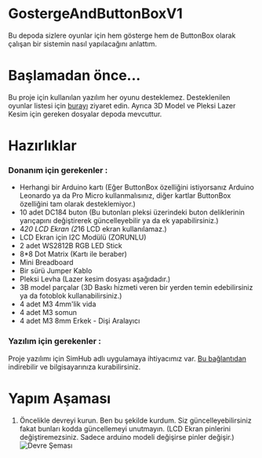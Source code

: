 # GostergeAndButtonBoxV1
Bu depoda sizlere oyunlar için hem gösterge hem de ButtonBox olarak çalışan bir sistemin nasıl yapılacağını anlattım.

# Başlamadan önce...

Bu proje için kullanılan yazılım her oyunu desteklemez. Desteklenilen oyunlar listesi için [burayı](https://www.simhubdash.com/supported-games/ "SimHub desteklenen oyunlar listesi") ziyaret edin. Ayrıca 3D Model ve Pleksi Lazer Kesim için gereken dosyalar depoda mevcuttur.

# Hazırlıklar

### Donanım için gerekenler : 

- Herhangi bir Arduino kartı (Eğer ButtonBox özelliğini istiyorsanız Arduino Leonardo ya da Pro Micro kullanmalısınız, diğer kartlar ButtonBox özelliğini tam olarak desteklemiyor.)
- 10 adet DC184 buton (Bu butonları pleksi üzerindeki buton deliklerinin yarıçapını değiştirerek güncelleyebilir ya da ek yapabilirsiniz.)
- 4*20 LCD Ekran (2*16 LCD ekran kullanılamaz.)
- LCD Ekran için I2C Modülü (ZORUNLU)
- 2 adet WS2812B RGB LED Stick
- 8*8 Dot Matrix (Kartı ile beraber)
- Mini Breadboard
- Bir sürü Jumper Kablo
- Pleksi Levha (Lazer kesim dosyası aşağıdadır.)
- 3B model parçalar (3D Baskı hizmeti veren bir yerden temin edebilirsiniz ya da fotoblok kullanabilirsiniz.)
- 4 adet M3 4mm'lik vida 
- 4 adet M3 somun
- 4 adet M3 8mm Erkek - Dişi Aralayıcı

### Yazılım için gerekenler : 

Proje yazılımı için SimHub adlı uygulamaya ihtiyacımız var. [Bu bağlantıdan](https://www.simhubdash.com/download-2/ "SimHub indirme linki") indirebilir ve bilgisayarınıza kurabilirsiniz.

# Yapım Aşaması

1. Öncelikle devreyi kurun. Ben bu şekilde kurdum. Siz güncelleyebilirsiniz fakat bunları kodda güncellemeyi unutmayın. (LCD Ekran pinlerini değiştiremezsiniz. Sadece arduino modeli değişirse pinler değişir.)
![Devre Şeması](devre.png "Devre Şeması")



